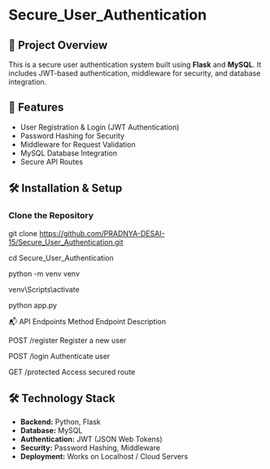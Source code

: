 # Secure_User_Authentication

## 📌 Project Overview
This is a secure user authentication system built using **Flask** and **MySQL**. It includes JWT-based authentication, middleware for security, and database integration.

## 🚀 Features
- User Registration & Login (JWT Authentication)
- Password Hashing for Security
- Middleware for Request Validation
- MySQL Database Integration
- Secure API Routes


## 🛠️ Installation & Setup

### Clone the Repository  
git clone https://github.com/PRADNYA-DESAI-15/Secure_User_Authentication.git

cd Secure_User_Authentication

python -m venv venv

venv\Scripts\activate

python app.py

📬 API Endpoints
Method	Endpoint	Description

POST	/register	Register a new user

POST	/login	Authenticate user

GET	/protected	Access secured route

## 🛠️ Technology Stack  
- **Backend:** Python, Flask  
- **Database:** MySQL  
- **Authentication:** JWT (JSON Web Tokens)  
- **Security:** Password Hashing, Middleware  
- **Deployment:** Works on Localhost / Cloud Servers  
